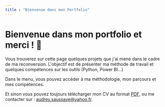 ```yaml
---
title : "Bienvenue dans mon Portfolio"
---
```





# **Bienvenue dans mon portfolio et merci ! 🙂**

Vous trouverez sur cette page quelques projets que j'ai mené dans le cadre de ma reconversion. L'objectif est de présenter ma méthode de travail et quelques compétences sur les outils (Python, Power BI...)


Dans le menu, vous pouvez accéder à ma méthodologie, mon parcours et mes compétences.


Et sinon vous pouvez toujours télécharger mon CV au format [PDF](https://raw.githubusercontent.com/AudreySaussaye/Audrey-Saussaye/refs/heads/main/parcours/CV_Audrey_Saussaye.pdf), ou me contacter sur : audrey.saussaye@yahoo.fr.
